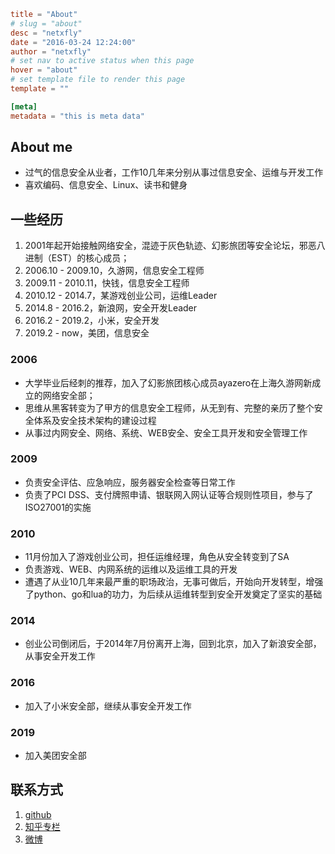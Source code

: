 ```toml
title = "About"
# slug = "about"
desc = "netxfly"
date = "2016-03-24 12:24:00"
author = "netxfly"
# set nav to active status when this page
hover = "about"
# set template file to render this page
template = ""

[meta]
metadata = "this is meta data"
```
## About me

- 过气的信息安全从业者，工作10几年来分别从事过信息安全、运维与开发工作
- 喜欢编码、信息安全、Linux、读书和健身

## 一些经历
1. 2001年起开始接触网络安全，混迹于灰色轨迹、幻影旅团等安全论坛，邪恶八进制（EST）的核心成员；
1. 2006.10 - 2009.10，久游网，信息安全工程师
1. 2009.11 - 2010.11，快钱，信息安全工程师
1. 2010.12 - 2014.7，某游戏创业公司，运维Leader
1. 2014.8 - 2016.2，新浪网，安全开发Leader
1. 2016.2 - 2019.2，小米，安全开发
1. 2019.2 - now，美团，信息安全

### 2006

- 大学毕业后经刺的推荐，加入了幻影旅团核心成员ayazero在上海久游网新成立的网络安全部；
- 思维从黑客转变为了甲方的信息安全工程师，从无到有、完整的亲历了整个安全体系及安全技术架构的建设过程
- 从事过内网安全、网络、系统、WEB安全、安全工具开发和安全管理工作

### 2009
- 负责安全评估、应急响应，服务器安全检查等日常工作
- 负责了PCI DSS、支付牌照申请、银联网入网认证等合规则性项目，参与了ISO27001的实施

### 2010

- 11月份加入了游戏创业公司，担任运维经理，角色从安全转变到了SA
- 负责游戏、WEB、内网系统的运维以及运维工具的开发
- 遭遇了从业10几年来最严重的职场政治，无事可做后，开始向开发转型，增强了python、go和lua的功力，为后续从运维转型到安全开发奠定了坚实的基础

### 2014

- 创业公司倒闭后，于2014年7月份离开上海，回到北京，加入了新浪安全部，从事安全开发工作

### 2016

- 加入了小米安全部，继续从事安全开发工作

### 2019

- 加入美团安全部

## 联系方式
1. [github](https://github.com/netxfly)
1. [知乎专栏](http://zhuanlan.zhihu.com/netxfly)
1. [微博](http://weibo.com/netxfly/)

